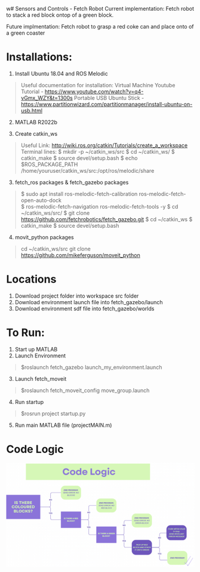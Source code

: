 w# Sensors and Controls - Fetch Robot
Current implementation: Fetch robot to stack a red block ontop of a green block.

Future implmentation: Fetch robot to grasp a red coke can and place onto of a green coaster

# Installations:
1. Install Ubuntu 18.04 and ROS Melodic
>Useful documentation for installation:
>Virtual Machine Youtube Tutorial - https://www.youtube.com/watch?v=q4-vGmx_WZY&t=1300s
>Portable USB Ubuntu Stick - https://www.partitionwizard.com/partitionmanager/install-ubuntu-on-usb.html

2. MATLAB R2022b

3. Create catkin_ws
>Useful Link: http://wiki.ros.org/catkin/Tutorials/create_a_workspace
>Terminal lines:
>$ mkdir -p ~/catkin_ws/src
>$ cd ~/catkin_ws/
>$ catkin_make
>$ source devel/setup.bash
>$ echo $ROS_PACKAGE_PATH
>/home/youruser/catkin_ws/src:/opt/ros/melodic/share


3. fetch_ros packages & fetch_gazebo packages
>$ sudo apt install ros-melodic-fetch-calibration ros-melodic-fetch-open-auto-dock \
>$ ros-melodic-fetch-navigation ros-melodic-fetch-tools -y
>$ cd ~/catkin_ws/src/
>$ git clone https://github.com/fetchrobotics/fetch_gazebo.git
>$ cd ~/catkin_ws
>$ catkin_make
>$ source devel/setup.bash

4. movit_python packages
 >cd ~/catkin_ws/src
 >git clone https://github.com/mikeferguson/moveit_python



# Locations
1. Download project folder into workspace src folder
2. Download environment launch file into fetch_gazebo/launch
3. Download environment sdf file into fetch_gazebo/worlds


# To Run:
1. Start up MATLAB
2. Launch Environment
>$roslaunch fetch_gazebo launch_my_environment.launch

3. Launch fetch_moveit
>$roslaunch fetch_moveit_config move_group.launch

4. Run startup
>$rosrun project startup.py

5. Run main MATLAB file (projectMAIN.m)

# Code Logic
![My Image](CodeLogic.png)

